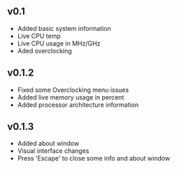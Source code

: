 ## v0.1
* Added basic system information
* Live CPU temp
* Live CPU usage in MHz/GHz
* Aded overclocking
## v0.1.2
* Fixed some Overclocking menu issues
* Added live memory usage in percent
* Added processor architecture information
## v0.1.3
* Added about window
* Visual interface changes
* Press 'Escape' to close some info and about window
